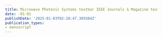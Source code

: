 ```yaml
---
title: Microwave Photonic Systems textbar IEEE Journals & Magazine textbar IEEE Xplore
date: -01-01
publishDate: '2025-01-03T02:26:47.305504Z'
publication_types:
- manuscript
---
```

